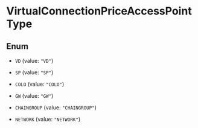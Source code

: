 

# VirtualConnectionPriceAccessPointType

## Enum


* `VD` (value: `"VD"`)

* `SP` (value: `"SP"`)

* `COLO` (value: `"COLO"`)

* `GW` (value: `"GW"`)

* `CHAINGROUP` (value: `"CHAINGROUP"`)

* `NETWORK` (value: `"NETWORK"`)




